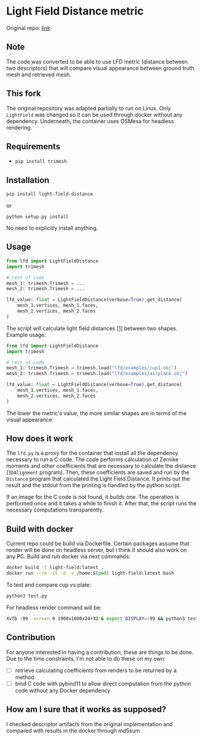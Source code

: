 # Light Field Distance metric
Original repo: [link](https://github.com/Sunwinds/ShapeDescriptor)

## Note
The code was converted to be able to use LFD metric (distance between two 
descriptors) that will compare visual appearance between ground truth mesh and 
retrieved mesh.

## This fork
The original repository was adapted partially to run on Linux. Only `LightField` 
was changed so it can be used through docker without any dependency. Underneath,
the container uses OSMesa for headless rendering. 


## Requirements
- `pip install trimesh`

## Installation
```bash
pip install light-field-distance
```

or 

```
python setup.py install
```

No need to explicitly install anything.

## Usage
```python
from lfd import LightFieldDistance
import trimesh

# rest of code
mesh_1: trimesh.Trimesh = ...
mesh_2: trimesh.Trimesh = ...

lfd_value: float = LightFieldDistance(verbose=True).get_distance(
    mesh_1.vertices, mesh_1.faces,
    mesh_2.vertices, mesh_2.faces
)
```
The script will calculate light field distances 
[[1]](http://www.cs.jhu.edu/~misha/Papers/Chen03.pdf) between two shapes. 
Example usage:
```python
from lfd import LightFieldDistance
import trimesh

# rest of code
mesh_1: trimesh.Trimesh = trimesh.load("lfd/examples/cup1.obj")
mesh_2: trimesh.Trimesh = trimesh.load("lfd/examples/airplane.obj")

lfd_value: float = LightFieldDistance(verbose=True).get_distance(
    mesh_1.vertices, mesh_1.faces,
    mesh_2.vertices, mesh_2.faces
)
```
The lower the metric's value, the more similar shapes are in terms of the visual
appearance

## How does it work
The `lfd.py` is a proxy for the container that install all the dependency necessary
to run a C code. The code performs calculation of Zernike moments and other
coefficients that are necessary to calculate the distance (`3DAlignment` program).
Then, these coefficients are saved and run by the `Distance` program that calculated the
Light Field Distance. It prints out the result and the stdout from the printing
is handled by the python script.

If an image for the C code is not found, it builds one. The operation is performed
once and it takes a while to finish it. After that, the script runs the necessary 
computations transparently.

## Build with docker
Current repo could be build via Dockerfile. Certain packages assume that render will be done on headless server, but I think it should also work on any PC. Build and run docker via next commands:
```bash
docker build -t light-field:latest .
docker run --rm -it -d -v /home:$(pwd) light-field:latest bash
```

To test and compare cup vs plate:
```bash
python3 test.py
```

For headless render command will be:
```bash
Xvfb :99 -screen 0 1900x1080x24+32 & export DISPLAY=:99 && python3 test.py
```

## Contribution
For anyone interested in having a contribution, these are things to be done. 
Due to the time constraints, I'm not able to do these on my own:
- [ ] retrieve calculating coefficients from renders to be returned by a method
- [ ] bind C code with pybind11 to allow direct computation from the python code
    without any Docker dependency

## How am I sure that it works as supposed?
I checked descriptor artifacts from the original implementation and compared with results in the docker through md5sum

